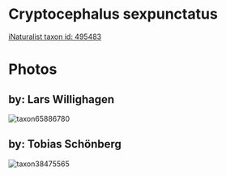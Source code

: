 
Cryptocephalus sexpunctatus
===========================
  
[iNaturalist taxon id: 495483](https://www.inaturalist.org/taxa/495483)
# Photos

## by: Lars Willighagen
  
![taxon65886780](https://inaturalist-open-data.s3.amazonaws.com/photos/70925624/medium.jpeg)
## by: Tobias Schönberg
  
![taxon38475565](https://inaturalist-open-data.s3.amazonaws.com/photos/41982918/medium.jpeg)